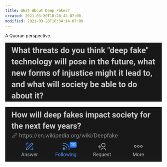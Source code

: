 ```yaml
---
title: What About Deep Fakes?
created: 2021-03-20T10:28:42-07:00
modified: 2021-03-20T10:34:14-07:00
---
```


A Quoran perspective.

[![Image](/images/image_picker4462257440805212434.jpg)](https://www.quora.com/unanswered/What-threats-do-you-think-deep-fake-technology-will-pose-in-the-future-what-new-forms-of-injustice-might-it-lead-to-and-what-will-society-be-able-to-do-about-it)


[![Image](/images/image_picker2712903370604420373.jpg)](https://www.quora.com/How-will-deep-fakes-impact-society-for-the-next-few-years)